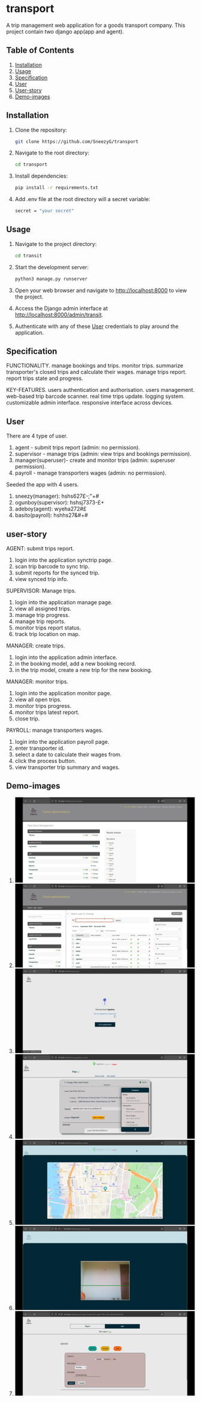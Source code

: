 # transport
A trip management web application for a goods transport company. This project contain two django app(app and agent).



## Table of Contents

1. [Installation](#installation)
2. [Usage](#usage)
3. [Specification](#specification)
4. [User](#user)
5. [User-story](#user-story)
6. [Demo-images](#demo-images)




## Installation

1. Clone the repository:

    ```bash
    git clone https://github.com/SneezyG/transport
    ```

2. Navigate to the root directory:

    ```bash
    cd transport
    ```

3. Install dependencies:

    ```bash
    pip install -r requirements.txt
    ```
    
4. Add .env file at the root directory will a secret variable:
     
    ```bash
    secret = "your secret"
    ```
    
    
    
    

## Usage

1. Navigate to the project directory:

    ```bash
    cd transit
    ```

2. Start the development server:

    ```bash
    python3 manage.py runserver
    ```

3. Open your web browser and navigate to [http://localhost:8000](http://localhost:8000) to view the project.

4. Access the Django admin interface at [http://localhost:8000/admin/transit](http://localhost:8000/admin/transit).

5. Authenticate with any of these [User](#user) credentials to play around the application.





## Specification

FUNCTIONALITY.
manage bookings and trips.
monitor trips.
summarize transporter's closed trips and calculate their wages.
manage trips report.
report trips state and progress.

KEY-FEATURES.
users authentication and authorisation.
users management.
web-based trip barcode scanner. 
real time trips update.
logging system.
customizable admin interface.
responsive interface across devices.




## User

There are 4 type of user.
1. agent - submit trips report (admin: no permission).
2. supervisor - manage trips (admin: view trips and bookings permission).
3. manager(superuser)- create and monitor trips (admin: superuser permission).
4. payroll - manage transporters wages (admin: no permission).

Seeded the app with 4 users.
1. sneezy(manager): hshs627£-;"+#
2. ogunboy(supervisor): hshsj7373-£+
3. adeboy(agent): wyeha272#£
4. basito(payroll): hshhs27&#+#




## user-story

AGENT: submit trips report.
1. login into the application synctrip page.
2. scan trip barcode to sync trip.
3. submit reports for the synced trip.
4. view synced trip info.


SUPERVISOR: Manage trips.
1. login into the application manage page.
2. view all assigned trips.
3. manage trip progress.
4. manage trip reports.
5. monitor trips report status.
6. track trip location on map.


MANAGER: create trips.
1. login into the application admin interface.
2. in the booking model, add a new booking record.
3. in the trip model, create a new trip for the new booking.


MANAGER: monitor trips.
1. login into the application monitor page.
2. view all open trips.
3. monitor trips progress.
4. monitor trips latest report.
5. close trip.


PAYROLL: manage transporters wages.
1. login into the application payroll page.
2. enter transporter id.
3. select a date to calculate their wages from.
4. click the process button.
5. view transporter trip summary and wages.





## Demo-images

1. ![demo-image1](./samples/transit1.png)
2. ![demo-image2](./samples/transit2.png)
3. ![demo-image3](./samples/transit3.png)
4. ![demo-image4](./samples/transit4.png)
5. ![demo-image5](./samples/transit5.png)
6. ![demo-image6](./samples/transit6.png)
7. ![demo-image7](./samples/transit7.png)







